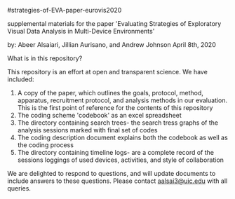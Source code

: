 #strategies-of-EVA-paper-eurovis2020

supplemental materials for the paper 'Evaluating Strategies of Exploratory Visual Data Analysis in Multi-Device Environments'

by: Abeer Alsaiari, Jillian Aurisano, and Andrew Johnson
April 8th, 2020


What is in this repository? 

This repository is an effort at open and transparent science. We have included:

1. A copy of the paper, which outlines the goals, protocol, method, apparatus, recruitment protocol, and analysis methods in our evaluation. This is the first point of reference for the contents of this repository
2. The coding scheme 'codebook' as an excel spreadsheet
3. The directory containing search trees-  the search tress graphs of the analysis sessions marked with final set of codes 
3. The coding description document explains both the codebook as well as the coding process 
5. The directory containing timeline logs- are a complete record of the sessions loggings of used devices, activities, and style of collaboration

We are delighted to respond to questions, and will update documents to include answers to these questions. Please contact aalsai3@uic.edu with all queries.  
